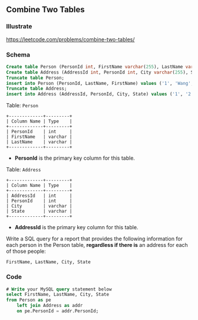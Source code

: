 ## Combine Two Tables
### Illustrate
<https://leetcode.com/problems/combine-two-tables/>

### Schema
```sql
Create table Person (PersonId int, FirstName varchar(255), LastName varchar(255));
Create table Address (AddressId int, PersonId int, City varchar(255), State varchar(255));
Truncate table Person;
insert into Person (PersonId, LastName, FirstName) values ('1', 'Wang', 'Allen');
Truncate table Address;
insert into Address (AddressId, PersonId, City, State) values ('1', '2', 'New York City', 'New York');
```

Table: `Person`

```
+-------------+---------+
| Column Name | Type    |
+-------------+---------+
| PersonId    | int     |
| FirstName   | varchar |
| LastName    | varchar |
+-------------+---------+
```

- **PersonId** is the primary key column for this table.

Table: `Address`

```
+-------------+---------+
| Column Name | Type    |
+-------------+---------+
| AddressId   | int     |
| PersonId    | int     |
| City        | varchar |
| State       | varchar |
+-------------+---------+
```

- **AddressId** is the primary key column for this table.

Write a SQL query for a report that provides the following information for each person in the Person table, **regardless if there is** an address for each of those people:

```
FirstName, LastName, City, State
```

### Code
```sql
# Write your MySQL query statement below
select FirstName, LastName, City, State
from Person as pe
    left join Address as addr
    on pe.PersonId = addr.PersonId;
```